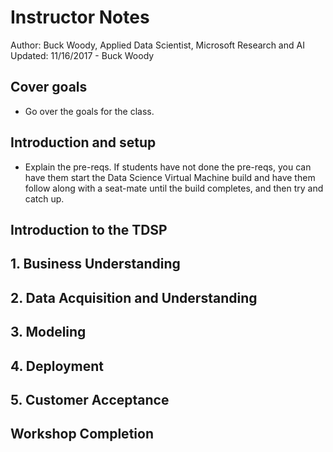 # Instructor Notes

Author: Buck Woody, Applied Data Scientist, Microsoft Research and AI
Updated: 11/16/2017 - Buck Woody

## Cover goals

  *  Go over the goals for the class.

## Introduction and setup

  *  Explain the pre-reqs. If students have not done the pre-reqs, you can have them start the Data Science Virtual Machine build and have them follow along with a seat-mate until the build completes, and then try and catch up. 

## Introduction to the TDSP

## 1. Business Understanding

## 2. Data Acquisition and Understanding

## 3. Modeling

## 4.  Deployment

## 5.  Customer Acceptance

## Workshop Completion